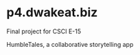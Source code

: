 p4.dwakeat.biz
==============

Final project for CSCI E-15

HumbleTales, a collaborative storytelling app
